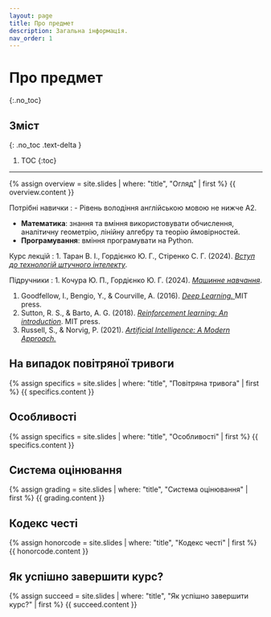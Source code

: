 ```yaml
---
layout: page
title: Про предмет
description: Загальна інформація.
nav_order: 1
---
```


# Про предмет
{:.no_toc}

## Зміст
{: .no_toc .text-delta }

1. TOC
{:toc}

---

{% assign overview = site.slides | where: "title", "Огляд" | first %}
{{ overview.content }}


Потрiбнi навички
: - Рівень володіння англійською мовою не нижче А2.
- **Математика**: знання та вміння використовувати обчислення, аналітичну геометрію, лінійну алгебру та теорію ймовірностей.
- **Програмування**: вміння програмувати на Python.


Курс лекцій
: 1. Таран В. І., Гордієнко Ю. Г., Стіренко С. Г. (2024). [*Вступ до технологій штучного інтелекту*](https://ela.kpi.ua/bitstreams/034ae945-e7a1-4827-86c1-e89ec447a011/download).


Підручники
: 1. Кочура Ю. П., Гордієнко Ю. Г. (2024). [*Машинне навчання*](https://drive.google.com/file/d/130ruX0CGGNtX1E39Y622Bu_CThHjb9nc/view?usp=sharing).
1. Goodfellow, I., Bengio, Y., & Courville, A. (2016).  [*Deep Learning.* ](https://www.deeplearningbook.org/) MIT press.
1. Sutton, R. S., & Barto, A. G. (2018). [*Reinforcement learning: An introduction*](http://incompleteideas.net/book/the-book-2nd.html). MIT press.
1. Russell, S., & Norvig, P. (2021). [*Artificial Intelligence: A Modern Approach.*](https://www.amazon.com/Artificial-Intelligence-A-Modern-Approach/dp/0134610997#customerReviews)
<!-- 1. Ф. Р. Гантмахер. [*Теорія матриць*](https://nebayduzhi-math.azurewebsites.net/%D0%93%D0%B0%D0%BD%D1%82%D0%BC%D0%B0%D1%85%D0%B5%D1%80%D0%A2%D0%B5%D0%BE%D1%80%D1%96%D1%8F%D0%9C%D0%B0%D1%82%D1%80%D0%B8%D1%86%D1%8C). -->


## На випадок повітряної тривоги
{% assign specifics = site.slides | where: "title", "Повітряна тривога" | first %}
{{ specifics.content }}

## Особливостi
{% assign specifics = site.slides | where: "title", "Особливостi" | first %}
{{ specifics.content }}

## Система оцiнювання
{% assign grading = site.slides | where: "title", "Система оцiнювання" | first %}
{{ grading.content }}


## Кодекс честi
{% assign honorcode = site.slides | where: "title", "Кодекс честi" | first %}
{{ honorcode.content }}


## Як успішно завершити курс?
{% assign succeed = site.slides | where: "title", "Як успішно завершити курс?" | first %}
{{ succeed.content }}